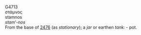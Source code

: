 <body>
  <p>G4713<br>  στάμνος  <br> stamnos  <br><i>stam‘-nos </i><br>From the base of <a href="g2476.htm">2476</a> (as <i>stationary</i>); a <i>jar</i> or earthen <i>tank:</i> - pot.<br></p>
 </body>